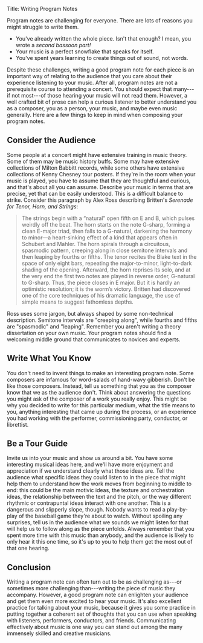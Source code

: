 Title: Writing Program Notes

Program notes are challenging for everyone. There are lots of reasons you might struggle to write them. 

- You've already written the whole piece. Isn't that enough? I mean, you wrote a _second bassoon part!_
- Your music is a perfect snowflake that speaks for itself. 
- You've spent years learning to create things out of sound, not words. 

Despite these challenges, writing a good program note for each piece is an important way of relating to the audience that you care about their experience listening to your music. After all, program notes are not a prerequisite course to attending a concert. You should expect that many---if not most---of those hearing your music will not read them. However, a well crafted bit of prose can help a curious listener to better understand you as a composer, you as a person, your music, and maybe even music generally. Here are a few things to keep in mind when composing your program notes. 

## Consider the Audience

Some people at a concert might have extensive training in music theory. Some of them may be music history buffs. Some may have extensive collections of Milton Babbitt records, while some others have extensive collections of Kenny Chesney tour posters. If they're in the room when your music is played, you have to assume that they are thoughtful and curious, and that's about all you can assume. Describe your music in terms that are precise, yet that can be easily understood. This is a difficult balance to strike. Consider this paragraph by Alex Ross describing Britten's _Serenade for Tenor, Horn, and Strings_: 

> The strings begin with a “natural” open fifth on E and B, which pulses weirdly off the beat. The horn starts on the note G-sharp, forming a clean E-major triad, then falls to a G-natural, darkening the harmony to minor—a heart-sinking effect of a kind that appears often in Schubert and Mahler. The horn spirals through a circuitous, spasmodic pattern, creeping along in close semitone intervals and then leaping by fourths or fifths. The tenor recites the Blake text in the space of only eight bars, repeating the major-to-minor, light-to-dark shading of the opening. Afterward, the horn reprises its solo, and at the very end the first two notes are played in reverse order, G-natural to G-sharp. Thus, the piece closes in E major. But it is hardly an optimistic resolution; it is the worm’s victory. Britten had discovered one of the core techniques of his dramatic language, the use of simple means to suggest fathomless depths.

Ross uses some jargon, but always shaped by some non-technical description. Semitone intervals are "creeping along", while fourths and fifths are "spasmodic" and "leaping". Remember you aren't writing a theory dissertation on your own music. Your program notes should find a welcoming middle ground that communicates to novices and experts. 

## Write What You Know

You don't need to invent things to make an interesting program note. Some composers are infamous for word-salads of hand-wavy gibberish. Don't be like those composers. Instead, tell us something that you as the composer know that we as the audience don't. Think about answering the questions you might ask of the composer of a work you really enjoy. This might be why you decided to write for this particular medium, what the title means to you, anything interesting that came up during the process, or an experience you had working with the performer, commissioning party, conductor, or librettist. 

## Be a Tour Guide

Invite us into your music and show us around a bit. You have some interesting musical ideas here, and we'll have more enjoyment and appreciation if we understand clearly what those ideas are. Tell the audience what specific ideas they could listen to in the piece that might help them to understand how the work moves from beginning to middle to end: this could be the main motivic ideas, the texture and orchestration ideas, the relationship between the text and the pitch, or the way different rhythmic or contrapuntal ideas interact with one another. This is a dangerous and slipperly slope, though. Nobody wants to read a play-by-play of the baseball game they're about to watch. Without spoiling any surprises, tell us in the audience what we sounds we might listen for that will help us to follow along as the piece unfolds. Always remember that you spent more time with this music than anybody, and the audience is likely to only hear it this one time, so it's up to you to help them get the most out of that one hearing. 

## Conclusion

Writing a program note can often turn out to be as challenging as---or sometimes more challenging than---writing the piece of music they accompany. However, a good program note can enlighten your audience and get them even more excited to hear your music. It's also excellent practice for talking about your music, because it gives you some practice in putting together a coherent set of thoughts that you can use when speaking with listeners, performers, conductors, and friends. Communicating effectively about music is one way you can stand out among the many immensely skilled and creative musicians. 
